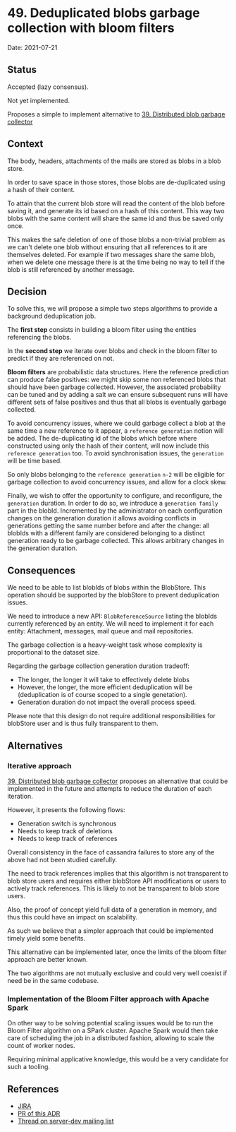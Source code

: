 # 49. Deduplicated blobs garbage collection with bloom filters

Date: 2021-07-21

## Status

Accepted (lazy consensus).

Not yet implemented.

Proposes a simple to implement alternative to  [39. Distributed blob garbage collector](0039-distributed-blob-garbage-collector.md)

## Context

The body, headers, attachments of the mails are stored as blobs in a blob store.

In order to save space in those stores, those blobs are de-duplicated using a hash of their content.

To attain that the current blob store will read the content of the blob before saving it, and generate its id based on
a hash of this content. This way two blobs with the same content will share the same id and thus be saved only once.

This makes the safe deletion of one of those blobs a non-trivial problem as we can't delete one blob without ensuring
that all references to it are themselves deleted. For example if two messages share the same blob, when we delete
one message there is at the time being no way to tell if the blob is still referenced by another message.

## Decision

To solve this, we will propose a simple two steps algorithms to provide a background deduplication job.

The **first step** consists in building a bloom filter using the entities referencing the blobs.

In the **second step** we iterate over blobs and check in the bloom filter to predict if they are referenced on not.

**Bloom filters** are probabilistic data structures. Here the reference prediction can produce false positives: we might 
skip some non referenced blobs that should have been garbage collected. However, the associated probability can be tuned 
and by adding a salt we can ensure subsequent runs will have different sets of false positives and thus that all blobs is
eventually garbage collected.

To avoid concurrency issues, where we could garbage collect a blob at the same time a new reference to it appear,
a `reference generation` notion will be added. The de-duplicating id of the blobs which before where constructed
using only the hash of their content,  will now include this `reference generation` too. To avoid synchronisation 
issues, the `generation` will be time based.

So only blobs belonging to the `reference generation` `n-2` will be eligible for garbage collection to avoid 
concurrency issues, and allow for a clock skew.

Finally, we wish to offer the opportunity to configure, and reconfigure, the `generation` duration. In order to do so,
we introduce a `generation family` part in the blobId. Incremented by the administrator on each configuration changes on
the generation duration it allows avoiding conflicts in generations getting the same number before and after the change:
all blobIds with a different family are considered belonging to a distinct generation ready to be garbage collected. This
allows arbitrary changes in the generation duration.

## Consequences

We need to be able to list blobIds of blobs within the BlobStore. This operation should be supported by the blobStore 
to prevent deduplication issues.

We need to introduce a new API: `BlobReferenceSource` listing the blobIds currently referenced by an entity. We will
need to implement it for each entity: Attachment, messages, mail queue and mail repositories.

The garbage collection is a heavy-weight task whose complexity is proportional to the dataset size. 

Regarding the garbage collection generation duration tradeoff:
 - The longer, the longer it will take to effectively delete blobs
 - However, the longer, the more efficient deduplication will be (deduplication is of course scoped to a single 
   genetation).
 - Generation duration do not impact the overall process speed.
 
Please note that this design do not require additional responsibilities for blobStore user and is thus fully transparent 
to them.
 
## Alternatives

### Iterative approach

[39. Distributed blob garbage collector](0039-distributed-blob-garbage-collector.md) proposes an alternative that could 
be implemented in the future and attempts to reduce the duration of each iteration.

However, it presents the following flows:
 - Generation switch is synchronous
 - Needs to keep track of deletions
 - Needs to keep track of references
 
Overall consistency in the face of cassandra failures to store any of the above had not been studied carefully.

The need to track references implies that this algorithm is not transparent to blob store users and requires either 
blobStore API modifications or users to actively track references. This is likely to not be transparent to blob store 
users.

Also, the proof of concept yield full data of a generation in memory, and thus this could have an impact on scalability.

As such we believe that a simpler approach that could be implemented timely yield some benefits.

This alternative can be implemented later, once the limits of the bloom filter approach are better known.

The two algorithms are not mutually exclusive and could very well coexist if need be in the same codebase.

### Implementation of the Bloom Filter approach with Apache Spark

On other way to be solving potential scaling issues would be to run the Bloom Filter algorithm on a SPark cluster.
Apache Spark would then take care of scheduling the job in a distributed fashion, allowing to scale the count of
worker nodes.

Requiring minimal applicative knowledge, this would be a very candidate for such a tooling.

## References

 - [JIRA](https://issues.apache.org/jira/browse/JAMES-XXX)
 - [PR of this ADR](https://github.com/apache/james-project/pull/XXX)
 - [Thread on server-dev mailing list](https://www.mail-archive.com/server-dev@james.apache.org/msgXXX.html)